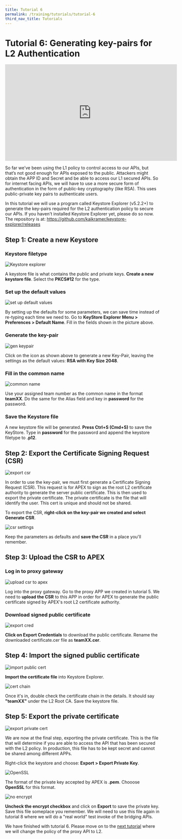 ```yaml
---
title: Tutorial 6
permalink: /training/tutorials/tutorial-6
third_nav_title: Tutorials
---
```


# Tutorial 6: Generating key-pairs for L2 Authentication

<div class="youtube">
  
<iframe width="560" height="315" src="https://www.youtube.com/embed/vlLJRZP4vtg" frameborder="0" allow="accelerometer; autoplay; clipboard-write; encrypted-media; gyroscope; picture-in-picture" allowfullscreen></iframe>
  
</div>

So far we’ve been using the L1 policy to control access to our APIs, but that’s not good enough for APIs exposed to the public. Attackers might obtain the APP ID and Secret and be able to access our L1 secured APIs. So for internet facing APIs, we will have to use a more secure form of authentication in the form of public-key cryptography (like RSA). This uses public-private key pairs to authenticate users.

In this tutorial we will use a program called Keystore Explorer (v5.2.2+) to generate the key-pairs required for the L2 authentication policy to secure our APIs. If you haven't installed Keystore Explorer yet, please do so now. The repository is at: <https://github.com/kaikramer/keystore-explorer/releases>

## Step 1: Create a new Keystore

### Keystore filetype

![Keystore explorer](/images/tutorial-6/1-create-keystore.png "Keystore Explorer.")

A keystore file is what contains the public and private keys. **Create a new keystore file**. Select the **PKCS#12** for the type.

### Set up the default values

![set up default values](/images/tutorial-6/2-set-defaults.png "Setting up of defaults.")

By setting up the defaults for some parameters, we can save time instead of re-typing each time we need to. Go to **KeyStore Explorer Menu > Preferences > Default Name**. Fill in the fields shown in the picture above.

### Generate the key-pair

![gen keypair](/images/tutorial-6/3-rsa.png "Generation of keypair.")

Click on the icon as shown above to generate a new Key-Pair, leaving the settings as the default values: **RSA with Key Size 2048**.

### Fill in the common name

![common name](/images/tutorial-6/4-common-name.png "Fill in the common name.")

Use your assigned team number as the common name in the format **teamXX**. Do the same for the Alias field and key in **password** for the password.

### Save the Keystore file

A new keystore file will be generated. **Press Ctrl+S (Cmd+S)** to save the KeyStore. Type in **password** for the password and append the keystore filetype to **.p12**.

## Step 2: Export the Certificate Signing Request (CSR)

![export csr](/images/tutorial-6/5-export-csr.png "Exporting the CSR.")

In order to use the key-pair, we must first generate a Certificate Signing Request (CSR). This request is for APEX to sign as the root L2 certificate authority to generate the server public certificate. This is then used to export the private certificate. The private certificate is the file that will identify the user. This cert is unique and should not be shared.

To export the CSR, **right-click on the key-pair we created and select Generate CSR**.

![csr settings](/images/tutorial-6/6-csr-settings.png "Default CSR settings.")

Keep the parameters as defaults and **save the CSR** in a place you'll remember.

## Step 3: Upload the CSR to APEX

### Log in to proxy gateway

![upload csr to apex](/images/tutorial-6/7-import-csr.png "Uploading CSR.")

Log into the proxy gateway. Go to the proxy APP we created in tutorial 5. We need to **upload the CSR** to this APP in order for APEX to generate the public certificate signed by APEX's root L2 certificate authority.

### Download signed public certificate

![export cred](/images/tutorial-6/8-export-pubcert.png "Export credentials to download.")

**Click on Export Credentials** to download the public certificate. Rename the downloaded certificate.cer file as **teamXX.cer**.

## Step 4: Import the signed public certificate

![import public cert](/images/tutorial-6/9-import-pubcert.png "Import public cert into Keystore.")

**Import the certificate file** into Keystore Explorer.

![cert chain](/images/tutorial-6/10-checkchain.png "Checking the cert chain.")

Once it's in, double check the certificate chain in the details. It should say **"teamXX"** under the L2 Root CA. Save the keystore file.

## Step 5: Export the private certificate

![export private cert](/images/tutorial-6/11-export-private.png "Export the private cert.")

We are now at the final step, exporting the private certificate. This is the file that will determine if you are able to access the API that has been secured with the L2 policy. In production, this file has to be kept secret and cannot be shared among different APPs.

Right-click the keystore and choose: **Export > Export Private Key**.

![OpenSSL](/images/tutorial-6/12-openssl.png "Choose OpenSSL.")

The format of the private key accepted by APEX is **.pem**. Chooose **OpenSSL** for this format.

![no encrypt](/images/tutorial-6/13-no-encrypt.png "No encryption.")

**Uncheck the encrypt checkbox** and click on **Export** to save the private key. Save this file someplace you remember. We will need to use this file again in tutorial 8 where we will do a "real world" test invoke of the bridging APIs.

We have finished with tutorial 6. Please move on to the [next tutorial](/training/tutorials/tutorial-6) where we will change the policy of the proxy API to L2.
